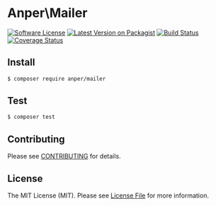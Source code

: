 # Anper\Mailer

[![Software License][ico-license]](LICENSE.md)
[![Latest Version on Packagist][ico-version]][link-packagist]
[![Build Status][ico-travis]][link-travis]
[![Coverage Status][ico-coverage]][link-coverage]

## Install

``` bash
$ composer require anper/mailer
```

## Test

``` bash
$ composer test
```

## Contributing

Please see [CONTRIBUTING](CONTRIBUTING.md) for details.

## License

The MIT License (MIT). Please see [License File](LICENSE.md) for more information.

[ico-version]: https://img.shields.io/packagist/v/anper/mailer.svg?style=flat-square
[ico-license]: https://img.shields.io/badge/license-MIT-brightgreen.svg?style=flat-square
[ico-travis]: https://img.shields.io/travis/perevoshchikov/mailer/master.svg?style=flat-square
[ico-coverage]: https://img.shields.io/coveralls/github/perevoshchikov/mailer/master.svg?style=flat-square

[link-packagist]: https://packagist.org/packages/anper/mailer
[link-travis]: https://travis-ci.org/perevoshchikov/mailer
[link-coverage]: https://coveralls.io/github/perevoshchikov/mailer?branch=master
